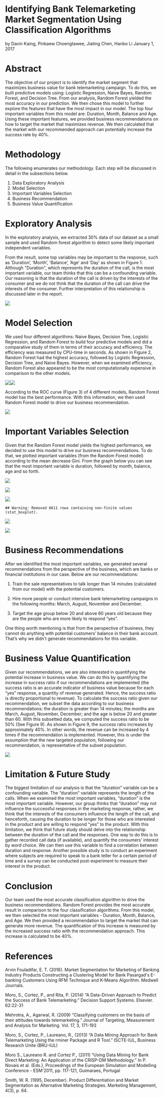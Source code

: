 Identifying Bank Telemarketing Market Segmentation Using Classification Algorithms
================
by Davin Kaing, Pinkaew Choengtawee, Jiating Chen, Hanbo Li
January 1, 2017

Abstract
========

The objective of our project is to identify the market segment that maximizes business value for bank telemarketing campaign. To do this, we built predictive models using: Logistic Regression, Naive Bayes, Random Forest, and Decision Tree. From our analysis, Random Forest yielded the most accuracy in our prediction. We then chose this model to further explore the features that have the most impact in our model. The top four important variables from this model are: Duration, Month, Balance and Age. Using these important features, we provided business recommendations on how to target the market that maximizes revenue. We then calculated that the market with our recommended approach can potentially increase the success rate by 40%.

Methodology
===========

The following enumerates our methodology. Each step will be discussed in detail in the subsections below.

1.  Data Exploratory Analysis
2.  Model Selection
3.  Important Variables Selection
4.  Business Recommendation
5.  Business Value Quantification

Exploratory Analysis
====================

In the exploratory analysis, we extracted 30% data of our dataset as a small sample and used Random forest algorithm to detect some likely important independent variables.

From the result, some top variables may be important to the response, such as ‘Duration’, ‘Month’, ‘Balance’, ‘Age’ and ‘Day’ as shown in Figure 1. Although "Duration", which represents the duration of the call, is the most important variable, our team thinks that this can be a confounding variable. Our reasoning is that the duration of the call is driven by the interests of the consumer and we do not think that the duration of the call can drive the interests of the consumer. Further interpretation of this relationship is discussed later in the report.

![](BankTelemarketing_files/figure-markdown_github/unnamed-chunk-1-1.png)

Model Selection
===============

We used four different algorithms: Naive Bayes, Decision Tree, Logistic Regression, and Random Forest to build four predictive models and did a comparative study of them in terms of their accuracy and efficiency. The efficiency was measured by CPU-time in seconds. As shown in Figure 2, Random Forest had the highest accuracy, followed by Logistic Regression, Decision Tree, and Naive Bayes. However, when we examined efficiency, Random Forest also appeared to be the most computationally expensive in comparison to the other models.

![](BankTelemarketing_files/figure-markdown_github/unnamed-chunk-2-1.png)![](BankTelemarketing_files/figure-markdown_github/unnamed-chunk-2-2.png)

According to the ROC curve (Figure 3) of 4 different models, Random Forest model has the best performance. With this information, we then used Random Forest model to drive our business recommendation.

![](BankTelemarketing_files/figure-markdown_github/unnamed-chunk-3-1.png)

Important Variables Selection
=============================

Given that the Random Forest model yields the highest performance, we decided to use this model to drive our business recommendations. To do that, we plotted important variables (from the Random Forest model) according to the mean decrease Gini. From the graph below you can see that the most important variable is duration, followed by month, balance, age and so forth.

![](BankTelemarketing_files/figure-markdown_github/unnamed-chunk-4-1.png)

![](BankTelemarketing_files/figure-markdown_github/unnamed-chunk-5-1.png)

![](BankTelemarketing_files/figure-markdown_github/unnamed-chunk-6-1.png)

    ## Warning: Removed 6611 rows containing non-finite values (stat_boxplot).

![](BankTelemarketing_files/figure-markdown_github/unnamed-chunk-7-1.png)

![](BankTelemarketing_files/figure-markdown_github/unnamed-chunk-8-1.png)

Business Recommendations
========================

After we identified the most important variables, we generated several recommendations from the perspective of the business, which are banks or financial institutions in our case. Below are our recommendations:

1.  Train the sale representatives to talk longer than 14 minutes (calculated from our model) with the potential customers.

2.  Hire more people or conduct intensive bank telemarketing campaigns in the following months: March, August, November and December.

3.  Target the age group below 20 and above 60 years old because they are the people who are more likely to respond “yes”.

One thing worth mentioning is that from the perspective of business, they cannot do anything with potential customers’ balance in their bank account. That’s why we didn’t generate recommendations for this variable.

Business Value Quantification
=============================

Given our recommendations, we are also interested in quantifying the potential increase in business value. We can do this by quantifying the increase in success ratio if our recommendations are implemented (the success ratio is an accurate indicator of business value because for each “yes” response, a quantity of revenue generated. Hence, the success ratio is directly proportional to revenue). To calculate the success ratio given our recommendation, we subset the data according to our business recommendations: the duration is greater than 14 minutes; the months are March, August, November, December; and the age is below 20 and greater than 60. With this subsetted data, we computed the success ratio to be 50% (See Figure 9). As shown in Figure 9, the success ratio increases by approximately 40%. In other words, the revenue can be increased by 4 times if the recommendation is implemented. However, this is under the assumption that the new targeted population, following our recommendation, is representative of the subset population.

![](BankTelemarketing_files/figure-markdown_github/unnamed-chunk-9-1.png)

Limitation & Future Study
=========================

The biggest limitation of our analysis is that the “duration” variable can be a confounding variable. The “duration” variable represents the length of the calls. When we examined the most important variables, “duration” is the most important variable. However, our group thinks that “duration” may not influence the successful responses in the marketing response, rather, we think that the interests of the consumers influence the length of the call, and henceforth, causing the duration to be longer for those who are interested in the product and are willing to respond “yes” to the product. With this limitation, we think that future study should delve into the relationship between the duration of the call and the responses. One way to do this is to gather recorded call data (if available), and quantify the consumers’ interest by word choice. We can then use this variable to find a correlation between duration and response. Another possible study is to conduct an experiment where subjects are required to speak to a bank teller for a certain period of time and a survey can be conducted post-experiment to measure their interest in the product.

Conclusion
==========

Our team used the most accurate classification algorithm to drive the business recommendations. Random Forest provides the most accurate result in comparison to the four classification algorithms. From this model, we then selected the most important variables - Duration, Month, Balance, and Age. We then provided a recommendation to target the market that can generate more revenue. The quantification of this increase is measured by the increased success ratio with the recommendation approach. This increase is calculated to be 40%.

References
==========

Arvin Fouladifar, E. T. (2016). Market Segmentation for Marketing of Banking Industry Products Constructing a Clustering Model for Bank Pasargad's E-banking Customers Using RFM Technique and K-Means Algorithm. Medwell Journals.

Moro, S., Cortez, P., and Rita, P. (2014) “A Data-Driven Approach to Predict the Success of Bank Telemarketing.” Decision Support Systems. Elsevier. 62:22-31

Mehrotra, A., Agarwal, R. (2009) “Classifying customers on the basis of their attitudes towards telemarketing.” Journal of Targeting, Measurement and Analysis for Marketing. Vol. 17, 3, 171-193

Moro, S., Cortez, P., Laureano, R., (2013) “A Data Mining Approach for Bank Telemarketing Using the rminer Package and R Tool.” ISCTE-IUL, Business Research Unite (BRU-IUL)

Moro S., Laureano R. and Cortez P., (2011) “Using Data Mining for Bank Direct Marketing: An Application of the CRISP-DM Methodology.” In P. Novais et al. (Eds.), Proceedings of the European Simulation and Modelling Conference - ESM'2011, pp. 117-121, Guimaraes, Portugal

Smith, W. R. (1995, December). Product Differentiation and Market Segmentation as Alternative Marketing Strategies. Marketing Management, 4(3), p. 64.
